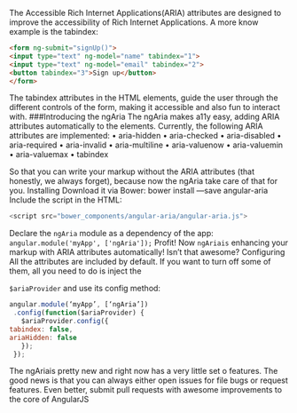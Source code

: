 The  Accessible Rich Internet Applications(ARIA) attributes are designed to improve the accessibility of Rich Internet Applications. A more know example is the tabindex:
```html
<form ng-submit="signUp()">
<input type="text" ng-model="name" tabindex="1">
<input type="text" ng-model="email" tabindex="2">
<button tabindex="3">Sign up</button>
</form>
```
The tabindex attributes in the HTML elements, guide the user through the different controls of the form, making it accessible and also fun to interact with.
###Introducing the ngAria
The ngAria makes a11y easy, adding ARIA attributes automatically to the elements.
Currently, the following ARIA attributes are implemented:
•	aria-hidden
•	aria-checked
•	aria-disabled
•	aria-required
•	aria-invalid
•	aria-multiline
•	aria-valuenow
•	aria-valuemin
•	aria-valuemax
•	tabindex

So that you can write your markup without the ARIA attributes (that honestly, we always forget), because now the ngAria take care of that for you.
Installing
Download it via Bower:
bower install —save angular-aria
Include the script in the HTML:
```javascript
<script src="bower_components/angular-aria/angular-aria.js">
```
Declare the `ngAria` module as a dependency of the app:
`
angular.module('myApp', ['ngAria']);`
Profit! Now `ngAriais` enhancing your markup with ARIA attributes automatically! Isn’t that awesome?
Configuring
All the attributes are included by default. If you want to turn off some of them, all you need to do is inject the

`$ariaProvider` and use its config method:
```javascript
angular.module(‘myApp’, [‘ngAria’])
 .config(function($ariaProvider) {
   $ariaProvider.config({
tabindex: false,
ariaHidden: false
   });
 }); 
 ```
 
The ngAriais pretty new and right now has a very little set o features. The good news is that you can always either open issues for file bugs or request features. Even better, submit pull requests with awesome improvements to the core of AngularJS

